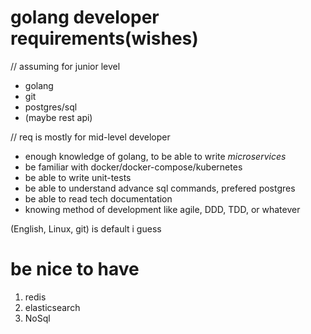 # golang developer requirements(wishes)

// assuming for junior level
* golang
* git
* postgres/sql
* (maybe rest api)


// req is mostly for mid-level developer

* enough knowledge of golang, to be able to write *microservices*
* be familiar with docker/docker-compose/kubernetes
* be able to write unit-tests
* be able to understand advance sql commands, prefered postgres
* be able to read tech documentation
* knowing method of development like agile, DDD, TDD, or whatever

(English, Linux, git) is default i guess

# be nice to have
1. redis
1. elasticsearch
1. NoSql
